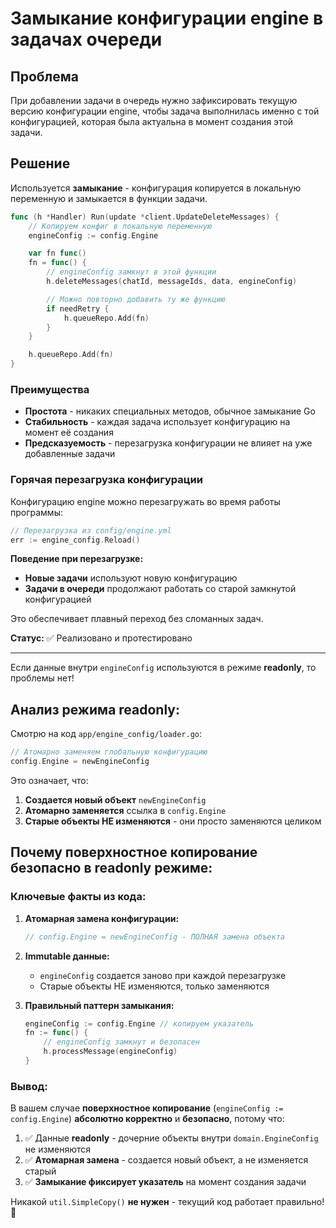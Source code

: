 # Замыкание конфигурации engine в задачах очереди

## Проблема

При добавлении задачи в очередь нужно зафиксировать текущую версию конфигурации engine, чтобы задача выполнилась именно с той конфигурацией, которая была актуальна в момент создания этой задачи.

## Решение

Используется **замыкание** - конфигурация копируется в локальную переменную и замыкается в функции задачи.

```go
func (h *Handler) Run(update *client.UpdateDeleteMessages) {
    // Копируем конфиг в локальную переменную
    engineConfig := config.Engine

    var fn func()
    fn = func() {
        // engineConfig замкнут в этой функции
        h.deleteMessages(chatId, messageIds, data, engineConfig)

        // Можно повторно добавить ту же функцию
        if needRetry {
            h.queueRepo.Add(fn)
        }
    }

    h.queueRepo.Add(fn)
}
```

### Преимущества

- **Простота** - никаких специальных методов, обычное замыкание Go
- **Стабильность** - каждая задача использует конфигурацию на момент её создания
- **Предсказуемость** - перезагрузка конфигурации не влияет на уже добавленные задачи

### Горячая перезагрузка конфигурации

Конфигурацию engine можно перезагружать во время работы программы:

```go
// Перезагрузка из config/engine.yml
err := engine_config.Reload()
```

**Поведение при перезагрузке:**
- **Новые задачи** используют новую конфигурацию
- **Задачи в очереди** продолжают работать со старой замкнутой конфигурацией

Это обеспечивает плавный переход без сломанных задач.

**Статус:** ✅ Реализовано и протестировано

---

Если данные внутри `engineConfig` используются в режиме **readonly**, то проблемы нет!

## **Анализ режима readonly:**

Смотрю на код `app/engine_config/loader.go`:

```go
// Атомарно заменяем глобальную конфигурацию
config.Engine = newEngineConfig
```

Это означает, что:

1. **Создается новый объект** `newEngineConfig`
2. **Атомарно заменяется** ссылка в `config.Engine`
3. **Старые объекты НЕ изменяются** - они просто заменяются целиком

## **Почему поверхностное копирование безопасно в readonly режиме:**

### **Ключевые факты из кода:**

1. **Атомарная замена конфигурации:**
   ```go
   // config.Engine = newEngineConfig - ПОЛНАЯ замена объекта
   ```

2. **Immutable данные:**
   - `engineConfig` создается заново при каждой перезагрузке
   - Старые объекты НЕ изменяются, только заменяются

3. **Правильный паттерн замыкания:**
   ```go
   engineConfig := config.Engine // копируем указатель
   fn := func() {
       // engineConfig замкнут и безопасен
       h.processMessage(engineConfig)
   }
   ```

### **Вывод:**

В вашем случае **поверхностное копирование** (`engineConfig := config.Engine`) **абсолютно корректно** и **безопасно**, потому что:

1. ✅ Данные **readonly** - дочерние объекты внутри `domain.EngineConfig` не изменяются
2. ✅ **Атомарная замена** - создается новый объект, а не изменяется старый
3. ✅ **Замыкание фиксирует указатель** на момент создания задачи

Никакой `util.SimpleCopy()` **не нужен** - текущий код работает правильно! 🎯
